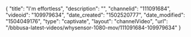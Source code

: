 {
    "title": "I'm effortless",
    "description": "",
    "channelid": "111091684",
    "videoid": "109979634",
    "date_created": "1502520777",
    "date_modified": "1504049176",
    "type": "captivate",
    "layout": "channelVideo",
    "url": "\/bbbusa-latest-videos\/whysensor-1080-mov\/111091684-109979634"
}